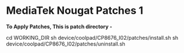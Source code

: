 <h1>MediaTek Nougat Patches 1</h1>

<b>To Apply Patches, This is patch directory -</b>

cd WORKING_DIR
sh device/coolpad/CP8676_I02/patches/install.sh
sh device/coolpad/CP8676_I02/patches/uninstall.sh
